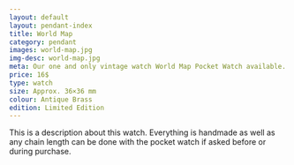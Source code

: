 ```yaml
---
layout: default
layout: pendant-index
title: World Map
category: pendant
images: world-map.jpg
img-desc: world-map.jpg
meta: Our one and only vintage watch World Map Pocket Watch available.
price: 16$
type: watch
size: Approx. 36×36 mm
colour: Antique Brass
edition: Limited Edition
---
```

This is a description about this watch. Everything is handmade as well as any chain length can be done with the pocket watch if asked before or during purchase.
